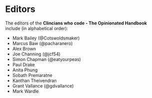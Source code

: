 # Editors

The editors of the **Clincians who code - The Opinionated Handbook** include (in alphabetical order):

* Mark Bailey (@Cotswoldsmaker)
* Marcus Baw (@pacharanero)
* Alex Brown
* Joe Channing (@jcf54)
* Simon Chapman (@eatyourpeas)
* Paul Drake
* Anita Phung
* Sobath Premaratne
* Kanthan Theivendran
* Grant Vallance (@gdvallance)
* Mark Wardle
